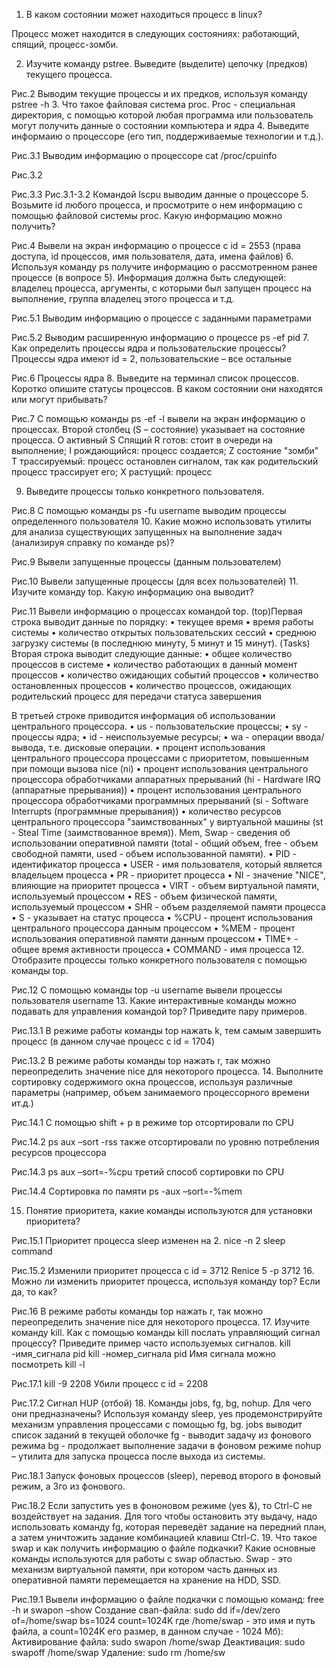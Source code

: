 1. В каком состоянии может находиться процесс в linux?

Процесс может находится в следующих состояниях: работающий, спящий, процесс-зомби.

2. Изучите команду pstree. Выведите (выделите) цепочку (предков)
текущего процесса.
 
 
Рис.2 Выводим текущие процессы и их предков, используя команду pstree -h
3. Что такое файловая система proc.
	Proc - специальная директория, с помощью которой любая программа или пользователь могут получить данные о состоянии компьютера и ядра
4. Выведите информаию о процессоре (его тип, поддерживаемые
технологии и т.д.).
 
Рис.3.1 Выводим информацию о процессоре cat /proc/cpuinfo
 
Рис.3.2
 
Рис.3.3
Рис.3.1-3.2 Командой lscpu выводим данные о процессоре
5. Возьмите id любого процесса, и просмотрите о нем информацию с
помощью файловой системы proc. Какую информацию можно получить?
 
Рис.4 Вывели на экран информацию о процессе с id = 2553 (права доступа, id процессов, имя пользователя, дата, имена файлов)
6. Используя команду ps получите информацию о рассмотренном ранее процессе (в вопросе 5). Информация должна быть следующей: владелец процесса, аргументы, с которыми был запущен процесс на выполнение, группа владелец этого процесса и т.д.
 
Рис.5.1 Выводим информацию о процессе с заданными параметрами
 
Рис.5.2 Выводим расширенную информацию о процессе ps -ef pid
7. Как определить процессы ядра и пользовательские процессы?
Процессы ядра имеют id = 2, пользовательские – все остальные
 
Рис.6 Процессы ядра
8. Выведите на терминал список процессов. Коротко опишите статусы
процессов. В каком состоянии они находятся или могут прибывать?
 
Рис.7 С помощью команды ps -ef -l вывели на экран информацию о процессах.
Второй столбец (S – состояние) указывает на состояние процесса.
  O  	активный
  S  	Спящий
  R  	готов: стоит в очереди на выполнение;
  I  	рождающийся: процесс создается;
  Z  	состояние "зомби"
  T  	трассируемый: процесс остановлен сигналом, так как родительский процесс трассирует его;
  X  	растущий: процесс



9. Выведите процессы только конкретного пользователя.
 
Рис.8 С помощью команды ps -fu username выводим процессы определенного пользователя
10. Какие можно использовать утилиты для анализа существующих
запущенных на выполнение задач (анализируя справку по команде ps)?
 
Рис.9 Вывели запущенные процессы (данным пользователем)
 
Рис.10 Вывели запущенные процессы (для всех пользователей)
11. Изучите команду top. Какую информацию она выводит?
 
Рис.11 Вывели информацию о процессах командой top.
(top)Первая строка выводит данные по порядку:
•	текущее время 
•	время работы системы 
•	количество открытых пользовательских сессий 
•	среднюю загрузку системы (в последнюю минуту, 5 минут и 15 минут).
(Tasks) Вторая строка выводит следующие данные:
•	общее количество процессов в системе 
•	количество работающих в данный момент процессов 
•	количество ожидающих событий процессов 
•	количество остановленных процессов 
•	количество процессов, ожидающих родительский процесс для передачи статуса завершения 

В третьей строке приводится информация об использовании центрального процессора. 
•	us - пользовательские процессы;
•	sy - процессы ядра;
•	id - неиспользуемые ресурсы;
•	wa - операции ввода/вывода, т.е. дисковые операции.
•	процент использования центрального процессора процессами с приоритетом, повышенным при помощи вызова nice (ni)
•	процент использования центрального процессора обработчиками аппаратных прерываний (hi - Hardware IRQ (аппаратные прерывания))
•	процент использования центрального процессора обработчиками программных прерываний (si - Software Interrupts (программные прерывания))
•	количество ресурсов центрального процессора "заимствованных" у виртуальной машины (st - Steal Time (заимствованное время)).
	Mem, Swap - сведения об использовании оперативной памяти (total - общий объем, free - объем свободной памяти, used - объем использованной памяти).
•	PID - идентификатор процесса 
•	USER - имя пользователя, который является владельцем процесса 
•	PR - приоритет процесса 
•	NI - значение "NICE", влияющие на приоритет процесса 
•	VIRT - объем виртуальной памяти, используемый процессом 
•	RES - объем физической памяти, используемый процессом 
•	SHR - объем разделяемой памяти процесса 
•	S - указывает на статус процесса
•	%CPU - процент использования центрального процессора данным процессом 
•	%MEM - процент использования оперативной памяти данным процессом 
•	TIME+ - общее время активности процесса 
•	COMMAND - имя процесса 
12. Отобразите процессы только конкретного пользователя с помощью
команды top.
 
Рис.12 С помощью команды top -u username вывели процессы пользователя username
13. Какие интерактивные команды можно подавать для управления
командой top? Приведите пару примеров.
 
Рис.13.1 В режиме работы команды top нажать k, тем самым завершить процесс (в данном случае процесс с id = 1704)
 
Рис.13.2 В режиме работы команды top нажать r, так можно переопределить значение nice для некоторого процесса.
14. Выполните сортировку содержимого окна процессов, используя
различные параметры (например, объем занимаемого процессорного времени ит.д.)
 
Рис.14.1 С помощью shift + p в режиме top отсортировали по CPU
 
Рис.14.2 ps aux –sort -rss также отсортировали по уровню потребления ресурсов процессора
 
Рис.14.3 ps aux –sort=-%cpu третий способ сортировки по CPU
 
Рис.14.4 Сортировка по памяти ps -aux –sort=-%mem

15. Понятие приоритета, какие команды используются для установки
приоритета?
 
Рис.15.1 Приоритет процесса sleep изменен на 2. nice -n 2 sleep command
 
Рис.15.2 Изменили приоритет процесса с id = 3712 
Renice 5 -p 3712 
16. Можно ли изменить приоритет процесса, используя команду top? Если
да, то как?
 
Рис.16 В режиме работы команды top нажать r, так можно переопределить значение nice для некоторого процесса.
17. Изучите команду kill. Как с помощью команды kill послать
управляющий сигнал процессу? Приведите пример часто используемых сигналов.
kill -имя_сигнала pid
kill -номер_сигнала pid
Имя сигнала можно посмотреть kill -l
 
Рис.17.1 kill -9 2208 Убили процесс с id = 2208
 
Рис.17.2 Сигнал HUP (отбой)
18. Команды jobs, fg, bg, nohup. Для чего они предназначены? Используя
команду sleep, yes продемонстрируйте механизм управления процессами с
помощью fg, bg.
jobs выводит список заданий в текущей оболочке
fg - выводит задачу из фонового режима
bg - продолжает выполнение задачи в фоновом режиме 
nohup – утилита для запуска процесса после выхода из системы.
 
Рис.18.1 Запуск фоновых процессов (sleep), перевод второго в фоновый режим, а 3го из фонового.
 
Рис.18.2 Если запустить yes в фононовом режиме (yes &), то Ctrl-C не воздействует на задания. Для того чтобы остановить эту выдачу, надо использовать команду fg, которая переведёт задание на передний план, а затем уничтожить задание комбинацией клавиш Ctrl-C.
19. Что такое swap и как получить информацию о файле подкачки? Какие
основные команды используются для работы с swap областью.
	Swap - это механизм виртуальной памяти, при котором часть данных из оперативной памяти перемещается на хранение на HDD, SSD.
 
Рис.19.1 Вывели информацию о файле подкачки с помощью команд: 
free -h и swapon –show
Создание свап-файла:
sudo dd if=/dev/zero of=/home/swap bs=1024 count=1024K 
где /home/swap - это имя и путь файла, а count=1024K его размер, в данном случае - 1024 Мб):
Активирование файла:
sudo swapon /home/swap
Деактивация:
sudo swapoff /home/swap
Удаление:
 sudo rm /home/sw
